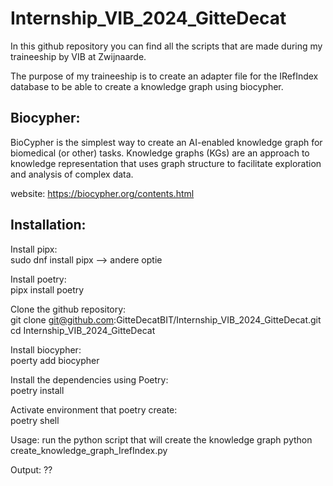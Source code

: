# Internship_VIB_2024_GitteDecat

In this github repository you can find all the scripts that are made during my traineeship by VIB at Zwijnaarde.

The purpose of my traineeship is to create an adapter file for the IRefIndex database to be able to create a knowledge graph using biocypher.  

## Biocypher: 

BioCypher is the simplest way to create an AI-enabled knowledge graph for biomedical (or other) tasks. Knowledge graphs (KGs) are an approach to knowledge representation that uses graph structure to facilitate exploration and analysis of complex data.

website: https://biocypher.org/contents.html 

## Installation:

Install pipx:\
sudo dnf install pipx --> andere optie 

Install poetry: \
pipx install poetry

Clone the github repository:\
git clone git@github.com:GitteDecatBIT/Internship_VIB_2024_GitteDecat.git
cd Internship_VIB_2024_GitteDecat

Install biocypher: \
poerty add biocypher 

Install the dependencies using Poetry: \
poetry install 

Activate environment that poetry create:\
poetry shell 

Usage: 
run the python script that will create the knowledge graph 
python create_knowledge_graph_IrefIndex.py

Output: 
??
